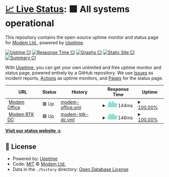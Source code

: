 # [📈 Live Status](https://uptime.modem.by): <!--live status--> **🟩 All systems operational**

This repository contains the open-source uptime monitor and status page for [Modem Ltd.](https://modem.by), powered by [Upptime](https://github.com/upptime/upptime).

[![Uptime CI](https://github.com/nvpmodem/uptime/workflows/Uptime%20CI/badge.svg)](https://github.com/nvpmodem/uptime/actions?query=workflow%3A%22Uptime+CI%22)
[![Response Time CI](https://github.com/nvpmodem/uptime/workflows/Response%20Time%20CI/badge.svg)](https://github.com/nvpmodem/uptime/actions?query=workflow%3A%22Response+Time+CI%22)
[![Graphs CI](https://github.com/nvpmodem/uptime/workflows/Graphs%20CI/badge.svg)](https://github.com/nvpmodem/uptime/actions?query=workflow%3A%22Graphs+CI%22)
[![Static Site CI](https://github.com/nvpmodem/uptime/workflows/Static%20Site%20CI/badge.svg)](https://github.com/nvpmodem/uptime/actions?query=workflow%3A%22Static+Site+CI%22)
[![Summary CI](https://github.com/nvpmodem/uptime/workflows/Summary%20CI/badge.svg)](https://github.com/nvpmodem/uptime/actions?query=workflow%3A%22Summary+CI%22)

With [Upptime](https://upptime.js.org), you can get your own unlimited and free uptime monitor and status page, powered entirely by a GitHub repository. We use [Issues](https://github.com/nvpmodem/uptime/issues) as incident reports, [Actions](https://github.com/nvpmodem/uptime/actions) as uptime monitors, and [Pages](https://uptime.modem.by) for the status page.

<!--start: status pages-->
<!-- This summary is generated by Upptime (https://github.com/upptime/upptime) -->
<!-- Do not edit this manually, your changes will be overwritten -->
<!-- prettier-ignore -->
| URL | Status | History | Response Time | Uptime |
| --- | ------ | ------- | ------------- | ------ |
| <img alt="" src="https://icons.duckduckgo.com/ip3/null.ico" height="13"> [Modem Office](82.209.214.82) | 🟩 Up | [modem-office.yml](https://github.com/nvpmodem/uptime/commits/HEAD/history/modem-office.yml) | <details><summary><img alt="Response time graph" src="./graphs/modem-office/response-time-week.png" height="20"> 144ms</summary><br><a href="https://uptime.modem.by/history/modem-office"><img alt="Response time 145" src="https://img.shields.io/endpoint?url=https%3A%2F%2Fraw.githubusercontent.com%2Fnvpmodem%2Fuptime%2FHEAD%2Fapi%2Fmodem-office%2Fresponse-time.json"></a><br><a href="https://uptime.modem.by/history/modem-office"><img alt="24-hour response time 127" src="https://img.shields.io/endpoint?url=https%3A%2F%2Fraw.githubusercontent.com%2Fnvpmodem%2Fuptime%2FHEAD%2Fapi%2Fmodem-office%2Fresponse-time-day.json"></a><br><a href="https://uptime.modem.by/history/modem-office"><img alt="7-day response time 144" src="https://img.shields.io/endpoint?url=https%3A%2F%2Fraw.githubusercontent.com%2Fnvpmodem%2Fuptime%2FHEAD%2Fapi%2Fmodem-office%2Fresponse-time-week.json"></a><br><a href="https://uptime.modem.by/history/modem-office"><img alt="30-day response time 146" src="https://img.shields.io/endpoint?url=https%3A%2F%2Fraw.githubusercontent.com%2Fnvpmodem%2Fuptime%2FHEAD%2Fapi%2Fmodem-office%2Fresponse-time-month.json"></a><br><a href="https://uptime.modem.by/history/modem-office"><img alt="1-year response time 145" src="https://img.shields.io/endpoint?url=https%3A%2F%2Fraw.githubusercontent.com%2Fnvpmodem%2Fuptime%2FHEAD%2Fapi%2Fmodem-office%2Fresponse-time-year.json"></a></details> | <details><summary><a href="https://uptime.modem.by/history/modem-office">100.00%</a></summary><a href="https://uptime.modem.by/history/modem-office"><img alt="All-time uptime 99.70%" src="https://img.shields.io/endpoint?url=https%3A%2F%2Fraw.githubusercontent.com%2Fnvpmodem%2Fuptime%2FHEAD%2Fapi%2Fmodem-office%2Fuptime.json"></a><br><a href="https://uptime.modem.by/history/modem-office"><img alt="24-hour uptime 100.00%" src="https://img.shields.io/endpoint?url=https%3A%2F%2Fraw.githubusercontent.com%2Fnvpmodem%2Fuptime%2FHEAD%2Fapi%2Fmodem-office%2Fuptime-day.json"></a><br><a href="https://uptime.modem.by/history/modem-office"><img alt="7-day uptime 100.00%" src="https://img.shields.io/endpoint?url=https%3A%2F%2Fraw.githubusercontent.com%2Fnvpmodem%2Fuptime%2FHEAD%2Fapi%2Fmodem-office%2Fuptime-week.json"></a><br><a href="https://uptime.modem.by/history/modem-office"><img alt="30-day uptime 99.70%" src="https://img.shields.io/endpoint?url=https%3A%2F%2Fraw.githubusercontent.com%2Fnvpmodem%2Fuptime%2FHEAD%2Fapi%2Fmodem-office%2Fuptime-month.json"></a><br><a href="https://uptime.modem.by/history/modem-office"><img alt="1-year uptime 99.67%" src="https://img.shields.io/endpoint?url=https%3A%2F%2Fraw.githubusercontent.com%2Fnvpmodem%2Fuptime%2FHEAD%2Fapi%2Fmodem-office%2Fuptime-year.json"></a></details>
| <img alt="" src="https://icons.duckduckgo.com/ip3/null.ico" height="13"> [Modem BTK DC](86.57.246.42) | 🟩 Up | [modem-btk-dc.yml](https://github.com/nvpmodem/uptime/commits/HEAD/history/modem-btk-dc.yml) | <details><summary><img alt="Response time graph" src="./graphs/modem-btk-dc/response-time-week.png" height="20"> 146ms</summary><br><a href="https://uptime.modem.by/history/modem-btk-dc"><img alt="Response time 146" src="https://img.shields.io/endpoint?url=https%3A%2F%2Fraw.githubusercontent.com%2Fnvpmodem%2Fuptime%2FHEAD%2Fapi%2Fmodem-btk-dc%2Fresponse-time.json"></a><br><a href="https://uptime.modem.by/history/modem-btk-dc"><img alt="24-hour response time 128" src="https://img.shields.io/endpoint?url=https%3A%2F%2Fraw.githubusercontent.com%2Fnvpmodem%2Fuptime%2FHEAD%2Fapi%2Fmodem-btk-dc%2Fresponse-time-day.json"></a><br><a href="https://uptime.modem.by/history/modem-btk-dc"><img alt="7-day response time 146" src="https://img.shields.io/endpoint?url=https%3A%2F%2Fraw.githubusercontent.com%2Fnvpmodem%2Fuptime%2FHEAD%2Fapi%2Fmodem-btk-dc%2Fresponse-time-week.json"></a><br><a href="https://uptime.modem.by/history/modem-btk-dc"><img alt="30-day response time 146" src="https://img.shields.io/endpoint?url=https%3A%2F%2Fraw.githubusercontent.com%2Fnvpmodem%2Fuptime%2FHEAD%2Fapi%2Fmodem-btk-dc%2Fresponse-time-month.json"></a><br><a href="https://uptime.modem.by/history/modem-btk-dc"><img alt="1-year response time 145" src="https://img.shields.io/endpoint?url=https%3A%2F%2Fraw.githubusercontent.com%2Fnvpmodem%2Fuptime%2FHEAD%2Fapi%2Fmodem-btk-dc%2Fresponse-time-year.json"></a></details> | <details><summary><a href="https://uptime.modem.by/history/modem-btk-dc">100.00%</a></summary><a href="https://uptime.modem.by/history/modem-btk-dc"><img alt="All-time uptime 99.57%" src="https://img.shields.io/endpoint?url=https%3A%2F%2Fraw.githubusercontent.com%2Fnvpmodem%2Fuptime%2FHEAD%2Fapi%2Fmodem-btk-dc%2Fuptime.json"></a><br><a href="https://uptime.modem.by/history/modem-btk-dc"><img alt="24-hour uptime 100.00%" src="https://img.shields.io/endpoint?url=https%3A%2F%2Fraw.githubusercontent.com%2Fnvpmodem%2Fuptime%2FHEAD%2Fapi%2Fmodem-btk-dc%2Fuptime-day.json"></a><br><a href="https://uptime.modem.by/history/modem-btk-dc"><img alt="7-day uptime 100.00%" src="https://img.shields.io/endpoint?url=https%3A%2F%2Fraw.githubusercontent.com%2Fnvpmodem%2Fuptime%2FHEAD%2Fapi%2Fmodem-btk-dc%2Fuptime-week.json"></a><br><a href="https://uptime.modem.by/history/modem-btk-dc"><img alt="30-day uptime 100.00%" src="https://img.shields.io/endpoint?url=https%3A%2F%2Fraw.githubusercontent.com%2Fnvpmodem%2Fuptime%2FHEAD%2Fapi%2Fmodem-btk-dc%2Fuptime-month.json"></a><br><a href="https://uptime.modem.by/history/modem-btk-dc"><img alt="1-year uptime 99.53%" src="https://img.shields.io/endpoint?url=https%3A%2F%2Fraw.githubusercontent.com%2Fnvpmodem%2Fuptime%2FHEAD%2Fapi%2Fmodem-btk-dc%2Fuptime-year.json"></a></details>

<!--end: status pages-->

[**Visit our status website →**](https://uptime.modem.by)

## 📄 License

- Powered by: [Upptime](https://github.com/upptime/upptime)
- Code: [MIT](./LICENSE) © [Modem Ltd.](https://modem.by)
- Data in the `./history` directory: [Open Database License](https://opendatacommons.org/licenses/odbl/1-0/)
